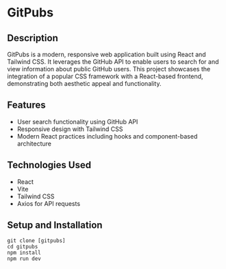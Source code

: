 # GitPubs

## Description
GitPubs is a modern, responsive web application built using React and Tailwind CSS. It leverages the GitHub API to enable users to search for and view information about public GitHub users. This project showcases the integration of a popular CSS framework with a React-based frontend, demonstrating both aesthetic appeal and functionality.

## Features
- User search functionality using GitHub API
- Responsive design with Tailwind CSS
- Modern React practices including hooks and component-based architecture

## Technologies Used
- React
- Vite
- Tailwind CSS
- Axios for API requests

## Setup and Installation

```
git clone [gitpubs]
cd gitpubs
npm install
npm run dev
```